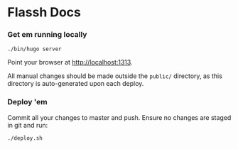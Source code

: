 # Flassh Docs

### Get em running locally

```
./bin/hugo server
```

Point your browser at [http://localhost:1313](http://localhost:1313/).

All manual changes should be made outside the `public/` directory, as this
directory is auto-generated upon each deploy.

### Deploy 'em

Commit all your changes to master and push. Ensure no changes are staged in
git and run:

```
./deploy.sh
```
